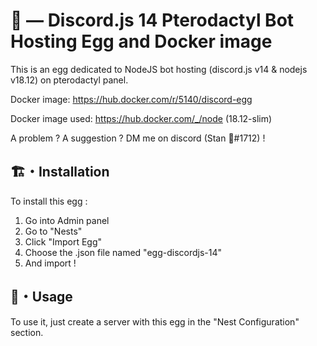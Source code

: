 # 🤖 — Discord.js 14 Pterodactyl Bot Hosting Egg and Docker image

This is an egg dedicated to NodeJS bot hosting (discord.js v14 & nodejs v18.12) on pterodactyl panel.

Docker image: https://hub.docker.com/r/5140/discord-egg

Docker image used: https://hub.docker.com/_/node (18.12-slim)

A problem ? A suggestion ? DM me on discord (Stan 🥔#1712) !

## 🏗️・Installation

To install this egg :

1. Go into Admin panel
2. Go to "Nests"
3. Click "Import Egg"
4. Choose the .json file named "egg-discordjs-14"
5. And import !

## 🌌・Usage

To use it, just create a server with this egg in the "Nest Configuration" section.
